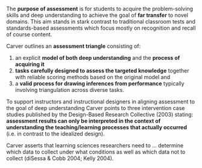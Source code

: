 <p><span style=font-weight: 400;>The </span><strong>purpose of assessment</strong><span style=font-weight: 400;> is for students to acquire the problem-solving skills and deep understanding to achieve the goal of </span><strong>far transfer</strong><span style=font-weight: 400;> to novel domains. This aim stands in stark contrast to traditional classroom tests and standards-based assessments which focus mostly on recognition and recall of course content.</span></p>

<p><span style=font-weight: 400;>Carver outlines an </span><strong>assessment triangle</strong><span style=font-weight: 400;> consisting of:</span></p>  <ol>  <li> <span style=font-weight: 400;> an explicit </span><strong>model of both deep understanding</strong><span style=font-weight: 400;> and the </span><strong>process of acquiring it</strong><span style=font-weight: 400;> </span> </li>  <li> <strong>tasks carefully designed to assess the targeted knowledge</strong><span style=font-weight: 400;> together with reliable scoring methods based on the original model and </span> </li>  <li> <span style=font-weight: 400;> a </span><strong>valid process for drawing inferences from performance</strong><span style=font-weight: 400;> typically involving triangulation across diverse tasks.</span> </li>  </ol>

<p><span style=font-weight: 400;>To support instructors and instructional designers in aligning assessment to the goal of deep understanding Carver points to three intervention case studies published by the Design-Based Research Collective (2003) stating: </span><strong>assessment results can only be interpreted in the context of understanding the teaching/learning processes that actually occurred</strong><span style=font-weight: 400;> (i.e. in contrast to the idealized design).</span></p>

<p><span style=font-weight: 400;>Carver asserts that learning sciences researchers need to ... determine which data to collect under what conditions as well as which data not to collect (diSessa &amp; Cobb 2004; Kelly 2004).</span></p>